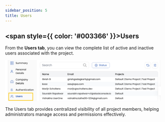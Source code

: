 ```yaml
---
sidebar_position: 5
title: Users
---
```


## <span style={{ color: '#003366' }}>Users</span>

From the **Users tab**, you can view the complete list of active and inactive users associated with the project.

![User Management](images/user.png)

The Users tab provides centralized visibility of all project members, helping administrators manage access and permissions effectively.
